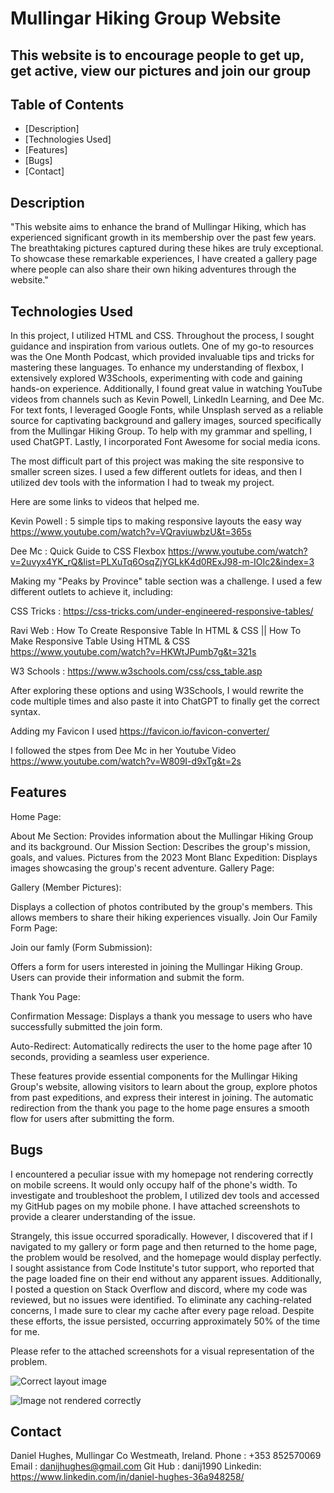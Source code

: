 # Mullingar Hiking Group Website

## This website is to encourage people to get up, get active, view our pictures and join our group

## Table of Contents

- [Description]
- [Technologies Used]
- [Features]
- [Bugs]
- [Contact]

## Description

"This website aims to enhance the brand of Mullingar Hiking, which has experienced significant growth in its membership over the past few years. The breathtaking pictures captured during these hikes are truly exceptional. To showcase these remarkable experiences, I have created a gallery page where people can also share their own hiking adventures through the website."

## Technologies Used

In this project, I utilized HTML and CSS. Throughout the process, I sought guidance and inspiration from various outlets. One of my go-to resources was the One Month Podcast, which provided invaluable tips and tricks for mastering these languages. To enhance my understanding of flexbox, I extensively explored W3Schools, experimenting with code and gaining hands-on experience. Additionally, I found great value in watching YouTube videos from channels such as Kevin Powell, LinkedIn Learning, and Dee Mc. For text fonts, I leveraged Google Fonts, while Unsplash served as a reliable source for captivating background and gallery images, sourced specifically from the Mullingar Hiking Group. To help with my grammar and spelling, I used ChatGPT. Lastly, I incorporated Font Awesome for social media icons.

The most difficult part of this project was making the site responsive to smaller screen sizes. I used a few different outlets for ideas, and then I utilized dev tools with the information I had to tweak my project.

Here are some links to videos that helped me.

Kevin Powell : 5 simple tips to making responsive layouts the easy way
https://www.youtube.com/watch?v=VQraviuwbzU&t=365s

Dee Mc : Quick Guide to CSS Flexbox
https://www.youtube.com/watch?v=2uvyx4YK_rQ&list=PLXuTq6OsqZjYGLkK4d0RExJ98-m-IOIc2&index=3

Making my "Peaks by Province" table section was a challenge. I used a few different outlets to achieve it, including:

CSS Tricks : https://css-tricks.com/under-engineered-responsive-tables/

Ravi Web : How To Create Responsive Table In HTML & CSS || How To Make Responsive Table Using HTML & CSS
https://www.youtube.com/watch?v=HKWtJPumb7g&t=321s

W3 Schools : https://www.w3schools.com/css/css_table.asp

After exploring these options and using W3Schools, I would rewrite the code multiple times and also paste it into ChatGPT to finally get the correct syntax.

Adding my Favicon I used https://favicon.io/favicon-converter/

I followed the stpes from Dee Mc in her Youtube Video
https://www.youtube.com/watch?v=W809I-d9xTg&t=2s

## Features

Home Page:

About Me Section: Provides information about the Mullingar Hiking Group and its background.
Our Mission Section: Describes the group's mission, goals, and values.
Pictures from the 2023 Mont Blanc Expedition: Displays images showcasing the group's recent adventure.
Gallery Page:

Gallery (Member Pictures):

Displays a collection of photos contributed by the group's members. This allows members to share their hiking experiences visually.
Join Our Family Form Page:

Join our famly (Form Submission):

Offers a form for users interested in joining the Mullingar Hiking Group. Users can provide their information and submit the form.

Thank You Page:

Confirmation Message: Displays a thank you message to users who have successfully submitted the join form.

Auto-Redirect: Automatically redirects the user to the home page after 10 seconds, providing a seamless user experience.

These features provide essential components for the Mullingar Hiking Group's website, allowing visitors to learn about the group, explore photos from past expeditions, and express their interest in joining. The automatic redirection from the thank you page to the home page ensures a smooth flow for users after submitting the form.

## Bugs

I encountered a peculiar issue with my homepage not rendering correctly on mobile screens. It would only occupy half of the phone's width. To investigate and troubleshoot the problem, I utilized dev tools and accessed my GitHub pages on my mobile phone. I have attached screenshots to provide a clearer understanding of the issue.

Strangely, this issue occurred sporadically. However, I discovered that if I navigated to my gallery or form page and then returned to the home page, the problem would be resolved, and the homepage would display perfectly. I sought assistance from Code Institute's tutor support, who reported that the page loaded fine on their end without any apparent issues. Additionally, I posted a question on Stack Overflow and discord, where my code was reviewed, but no issues were identified. To eliminate any caching-related concerns, I made sure to clear my cache after every page reload. Despite these efforts, the issue persisted, occurring approximately 50% of the time for me.

Please refer to the attached screenshots for a visual representation of the problem.

![Correct layout image](assets/images/homepagecorrect.jpg)

![Image not rendered correctly](assets/images/notrenderd.jpg)

## Contact

Daniel Hughes, Mullingar Co Westmeath, Ireland.
Phone : +353 852570069
Email : danijhughes@gmail.com
Git Hub : danij1990
Linkedin: https://www.linkedin.com/in/daniel-hughes-36a948258/
